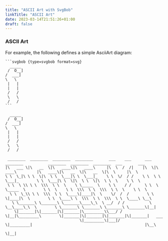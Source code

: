 ```yaml
---
title: "ASCII Art with SvgBob"
linkTitle: "ASCII Art"
date: 2023-03-14T21:51:26+01:00
draft: false
---
```

### ASCII Art

For example, the following defines a simple AsciiArt diagram:

````
```svgbob {type=svgbob format=svg}
  _____
 /  O__]
/  ___]
\   \
 |   |
 |   |
 /   /
 \   \
 /   /
```
````

```svgbob {type=svgbob format=svg disabled=false}
  _____
 /  O__]
/  ___]
\   \
 |   |
 |   |
 /   /
 \   \
 /   /
```

```svgbob { disabled=true }
 ________  ________  ________  ________       ___    ___      ___  ________           ________  ________  ________  ___       ___
|\   ___ \|\   __  \|\   ____\|\   ____\     |\  \  /  /|    |\  \|\   ____\         |\   ____\|\   __  \|\   __  \|\  \     |\  \      
\ \  \_|\ \ \  \|\  \ \  \___|\ \  \___|_    \ \  \/  / /    \ \  \ \  \___|_        \ \  \___|\ \  \|\  \ \  \|\  \ \  \    \ \  \     
 \ \  \ \\ \ \  \\\  \ \  \    \ \_____  \    \ \    / /      \ \  \ \_____  \        \ \  \    \ \  \\\  \ \  \\\  \ \  \    \ \  \    
  \ \  \_\\ \ \  \\\  \ \  \____\|____|\  \    \/  /  /        \ \  \|____|\  \        \ \  \____\ \  \\\  \ \  \\\  \ \  \____\ \__\   
   \ \_______\ \_______\ \_______\____\_\  \ __/  / /           \ \__\____\_\  \        \ \_______\ \_______\ \_______\ \_______\|__|   
    \|_______|\|_______|\|_______|\_________\\___/ /             \|__|\_________\        \|_______|\|_______|\|_______|\|_______|   ___ 
                                 \|_________\|___|/                  \|_________|                                                  |\__\
                                                                                                                                   \|__|
```

